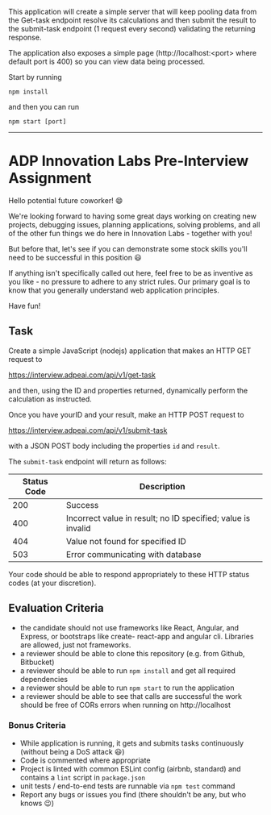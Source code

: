 This application will create a simple server that will keep pooling data from the Get-task endpoint resolve its calculations and then submit the result to the submit-task endpoint (1 request every second) validating the returning response.

The application also exposes a simple page (http://localhost:\<port\> where default port is 400) so you can view  data being processed.

Start by running 
```
npm install 
```

and then you can run 
```
npm start [port]
```

<hr>

# ADP Innovation Labs Pre-Interview Assignment

Hello potential future coworker! :smile:

We're looking forward to having some great days working on creating new projects, debugging issues, planning
applications, solving problems, and all of the other fun things we do here in Innovation Labs - together with you!

But before that, let's see if you can demonstrate some stock skills you'll need to be successful in this position :smiley:

If anything isn't specifically called out here, feel free to be as inventive as you like - no pressure to adhere to any
strict rules. Our primary goal is to know that you generally understand web application principles.

Have fun!

## Task
Create a simple JavaScript (nodejs) application that makes an HTTP GET request to

https://interview.adpeai.com/api/v1/get-task

and then, using the ID and properties returned, dynamically perform the calculation as instructed.

Once you have yourID and your result, make an HTTP POST request to

https://interview.adpeai.com/api/v1/submit-task

with a JSON POST body including the properties `id` and `result`.

The `submit-task` endpoint will return as follows:

Status Code | Description
----------- | -------------
200 | Success
400 | Incorrect value in result; no ID specified; value is invalid
404 | Value not found for specified ID
503 | Error communicating with database

Your code should be able to respond appropriately to these HTTP status codes (at your discretion).
## Evaluation Criteria

- the candidate should not use frameworks like React, Angular, and Express, or bootstraps like create-
react-app and angular cli. Libraries are allowed, just not frameworks.
- a reviewer should be able to clone this repository (e.g. from Github, Bitbucket)
- a reviewer should be able to run `npm install` and get all required dependencies
- a reviewer should be able to run `npm start` to run the application
- a reviewer should be able to see that calls are successful
the work should be free of CORs errors when running on http://localhost

### Bonus Criteria
- While application is running, it gets and submits tasks continuously (without being a DoS attack :smiley:)
- Code is commented where appropriate
- Project is linted with common ESLint config (airbnb, standard) and contains a `lint` script in
`package.json`
- unit tests / end-to-end tests are runnable via `npm test` command
- Report any bugs or issues you find (there shouldn't be any, but who knows :wink:)